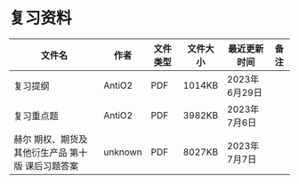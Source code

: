 # 复习资料

| 文件名                                             | 作者    | 文件类型 | 文件大小 | 最近更新时间  | 备注 |
| -------------------------------------------------- | ------- | -------- | -------- | ------------- | ---- |
| 复习提纲                                           | AntiO2  | PDF      | 1014KB   | 2023年6月29日 |
| 复习重点题                                         | AntiO2  | PDF      | 3982KB   | 2023年7月6日  |
| 赫尔 期权、期货及其他衍生产品  第十版 课后习题答案 | unknown | PDF      | 8027KB   | 2023年7月7日  |

